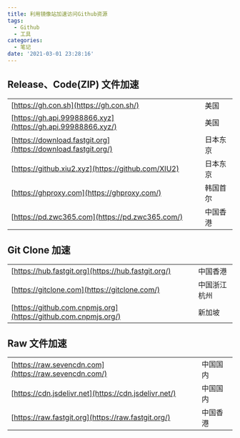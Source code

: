 ```yaml
---
title: 利用镜像站加速访问Github资源
tags:
  - Github
  - 工具
categories:
  - 笔记
date: '2021-03-01 23:28:16'
---
```


## Release、Code(ZIP) 文件加速

|                                                              |          |
| ------------------------------------------------------------ | -------- |
| [https://gh.con.sh](https://gh.con.sh/)                      | 美国     |
| [https://gh.api.99988866.xyz](https://gh.api.99988866.xyz/)  | 美国     |
| [https://download.fastgit.org](https://download.fastgit.org/) | 日本东京 |
| [https://github.xiu2.xyz](https://github.com/XIU2)           | 日本东京 |
| [https://ghproxy.com](https://ghproxy.com/)                  | 韩国首尔 |
| [https://pd.zwc365.com](https://pd.zwc365.com/)              | 中国香港 |

## Git Clone 加速

|                                                              |              |
| ------------------------------------------------------------ | ------------ |
| [https://hub.fastgit.org](https://hub.fastgit.org/)          | 中国香港     |
| [https://gitclone.com](https://gitclone.com/)                | 中国浙江杭州 |
| [https://github.com.cnpmjs.org](https://github.com.cnpmjs.org/) | 新加坡       |

## Raw 文件加速

|                                                       |         |
| ----------------------------------------------------- | ------- |
| [https://raw.sevencdn.com](https://raw.sevencdn.com/) | 中国国内 |
| [https://cdn.jsdelivr.net](https://cdn.jsdelivr.net/) | 中国国内 |
| [https://raw.fastgit.org](https://raw.fastgit.org/)   | 中国香港 |

<Vssue :title="$title" />
